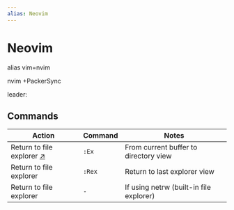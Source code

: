 ```yaml
---
alias: Neovim
---
```

# Neovim




alias vim=nvim

nvim +PackerSync

leader: 

## Commands

| Action | Command | Notes |
|--------|---------|-------|
| Return to file explorer [↗](questions/return-to-file-explorer.md) | `:Ex` | From current buffer to directory view |
| Return to file explorer | `:Rex` | Return to last explorer view |
| Return to file explorer | `-` | If using netrw (built-in file explorer) |
